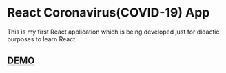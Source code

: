 # React Coronavirus(COVID-19) App

This is my first React application which is being developed just for didactic purposes to learn React.

## [DEMO](https://react-covid19-app.netlify.app/)
